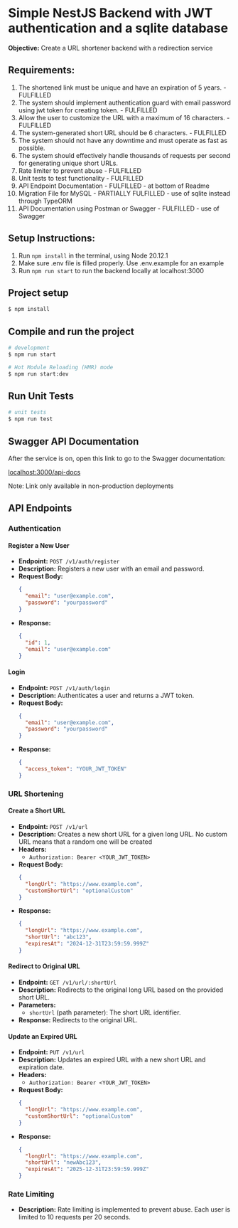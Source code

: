 # Simple NestJS Backend with JWT authentication and a sqlite database

**Objective:** Create a URL shortener backend with a redirection service

## Requirements:

1. The shortened link must be unique and have an expiration of 5 years. - FULFILLED
2. The system should implement authentication guard with email password using jwt token for creating token. - FULFILLED
3. Allow the user to customize the URL with a maximum of 16 characters. - FULFILLED
4. The system-generated short URL should be 6 characters. - FULFILLED
5. The system should not have any downtime and must operate as fast as possible.
6. The system should effectively handle thousands of requests per second for generating unique short URLs.
7. Rate limiter to prevent abuse - FULFILLED
8. Unit tests to test functionality - FULFILLED
9. API Endpoint Documentation - FULFILLED - at bottom of Readme
10. Migration File for MySQL - PARTIALLY FULFILLED - use of sqlite instead through TypeORM
11. API Documentation using Postman or Swagger - FULFILLED - use of Swagger

## Setup Instructions:
1. Run ```npm install``` in the terminal, using Node 20.12.1
2. Make sure .env file is filled properly. Use .env.example for an example
3. Run ```npm run start``` to run the backend locally at localhost:3000

## Project setup

```bash
$ npm install
```

## Compile and run the project

```bash
# development
$ npm run start

# Hot Module Reloading (HMR) mode
$ npm run start:dev
```

## Run Unit Tests

```bash
# unit tests
$ npm run test
```

## Swagger API Documentation

After the service is on, open this link to go to the Swagger documentation:

[localhost:3000/api-docs](localhost:3000/api-docs)

Note: Link only available in non-production deployments

## API Endpoints

### Authentication

#### Register a New User

- **Endpoint:** `POST /v1/auth/register`
- **Description:** Registers a new user with an email and password.
- **Request Body:**
    ```json
    {
      "email": "user@example.com",
      "password": "yourpassword"
    }
    ```
- **Response:**
    ```json
    {
      "id": 1,
      "email": "user@example.com"
    }
    ```

#### Login

- **Endpoint:** `POST /v1/auth/login`
- **Description:** Authenticates a user and returns a JWT token.
- **Request Body:**
    ```json
    {
      "email": "user@example.com",
      "password": "yourpassword"
    }
    ```
- **Response:**
    ```json
    {
      "access_token": "YOUR_JWT_TOKEN"
    }
    ```

### URL Shortening

#### Create a Short URL

- **Endpoint:** `POST /v1/url`
- **Description:** Creates a new short URL for a given long URL. No custom URL means that a random one will be created
- **Headers:**
    - `Authorization: Bearer <YOUR_JWT_TOKEN>`
- **Request Body:**
    ```json
    {
      "longUrl": "https://www.example.com",
      "customShortUrl": "optionalCustom"
    }
    ```
- **Response:**
    ```json
    {
      "longUrl": "https://www.example.com",
      "shortUrl": "abc123",
      "expiresAt": "2024-12-31T23:59:59.999Z"
    }
    ```

#### Redirect to Original URL

- **Endpoint:** `GET /v1/url/:shortUrl`
- **Description:** Redirects to the original long URL based on the provided short URL.
- **Parameters:**
    - `shortUrl` (path parameter): The short URL identifier.
- **Response:** Redirects to the original URL.

#### Update an Expired URL

- **Endpoint:** `PUT /v1/url`
- **Description:** Updates an expired URL with a new short URL and expiration date.
- **Headers:**
    - `Authorization: Bearer <YOUR_JWT_TOKEN>`
- **Request Body:**
    ```json
    {
      "longUrl": "https://www.example.com",
      "customShortUrl": "optionalCustom"
    }
    ```
- **Response:**
    ```json
    {
      "longUrl": "https://www.example.com",
      "shortUrl": "newAbc123",
      "expiresAt": "2025-12-31T23:59:59.999Z"
    }
    ```

### Rate Limiting

- **Description:** Rate limiting is implemented to prevent abuse. Each user is limited to 10 requests per 20 seconds.